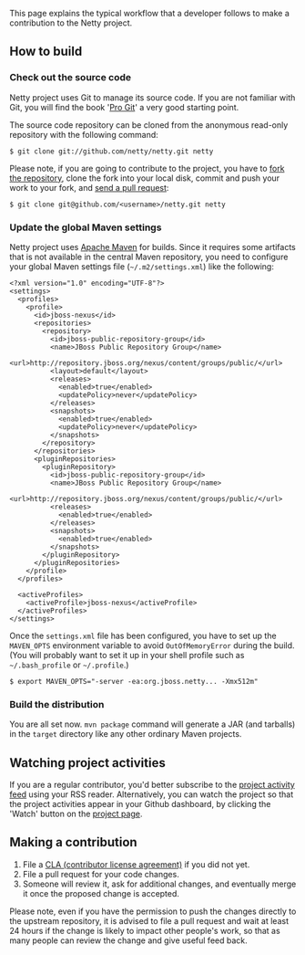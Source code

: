 This page explains the typical workflow that a developer follows to make a contribution to the Netty project.

## How to build

### Check out the source code

Netty project uses Git to manage its source code.  If you are not familiar with Git, you will find the book '[Pro Git](http://progit.org/book/)' a very good starting point.

The source code repository can be cloned from the anonymous read-only repository with the following command:

    $ git clone git://github.com/netty/netty.git netty

Please note, if you are going to contribute to the project, you have to [fork the repository](http://help.github.com/forking/), clone the fork into your local disk, commit and push your work to your fork, and [send a pull request](http://help.github.com/pull-requests/):

    $ git clone git@github.com/<username>/netty.git netty

### Update the global Maven settings

Netty project uses [Apache Maven](http://maven.apache.org/) for builds.  Since it requires some artifacts that is not available in the central Maven repository, you need to configure your global Maven settings file (`~/.m2/settings.xml`) like the following:

    <?xml version="1.0" encoding="UTF-8"?>
    <settings>
      <profiles>
        <profile>
          <id>jboss-nexus</id>
          <repositories>
            <repository>
              <id>jboss-public-repository-group</id>
              <name>JBoss Public Repository Group</name>
              <url>http://repository.jboss.org/nexus/content/groups/public/</url>
              <layout>default</layout>
              <releases>
                <enabled>true</enabled>
                <updatePolicy>never</updatePolicy>
              </releases>
              <snapshots>
                <enabled>true</enabled>
                <updatePolicy>never</updatePolicy>
              </snapshots>
            </repository>
          </repositories>
          <pluginRepositories>
            <pluginRepository>
              <id>jboss-public-repository-group</id>
              <name>JBoss Public Repository Group</name>
              <url>http://repository.jboss.org/nexus/content/groups/public/</url>
              <releases>
                <enabled>true</enabled>
              </releases>
              <snapshots>
                <enabled>true</enabled>
              </snapshots>
            </pluginRepository>
          </pluginRepositories>
        </profile>
      </profiles>

      <activeProfiles>
        <activeProfile>jboss-nexus</activeProfile>
      </activeProfiles>
    </settings>

Once the `settings.xml` file has been configured, you have to set up the `MAVEN_OPTS` environment variable to avoid `OutOfMemoryError` during the build.  (You will probably want to set it up in your shell profile such as `~/.bash_profile` or `~/.profile`.)

    $ export MAVEN_OPTS="-server -ea:org.jboss.netty... -Xmx512m"

### Build the distribution

You are all set now. `mvn package` command will generate a JAR (and tarballs) in the `target` directory like any other ordinary Maven projects.

## Watching project activities

If you are a regular contributor, you'd better subscribe to the [project activity feed](http://feeds2.feedburner.com/netty_project_activities) using your RSS reader.  Alternatively, you can watch the project so that the project activities appear in your Github dashboard, by clicking the 'Watch' button on the [project page](..).

## Making a contribution

1. File a [CLA (contributor license agreement)](https://cla.jboss.org/) if you did not yet.
1. File a pull request for your code changes.
1. Someone will review it, ask for additional changes, and eventually merge it once the proposed change is accepted.

Please note, even if you have the permission to push the changes directly to the upstream repository, it is advised to file a pull request and wait at least 24 hours if the change is likely to impact other people's work, so that as many people can review the change and give useful feed back.

